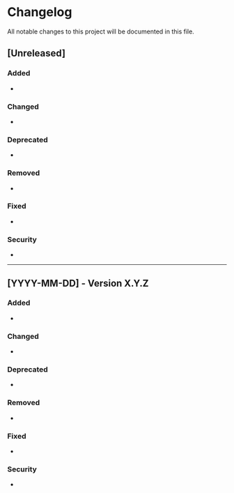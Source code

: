 # Changelog

All notable changes to this project will be documented in this file.

## [Unreleased]

### Added
- 

### Changed
- 

### Deprecated
- 

### Removed
- 

### Fixed
- 

### Security
- 

---

## [YYYY-MM-DD] - Version X.Y.Z

### Added
- 

### Changed
- 

### Deprecated
- 

### Removed
- 

### Fixed
- 

### Security
- 